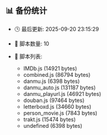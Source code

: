 ## 📊 备份统计

- 🕒 最后更新: 2025-09-20 23:15:29
- 📁 脚本数量: 10
- 📄 脚本列表:

  - IMDb.js (14921 bytes)
  - combined.js (86794 bytes)
  - danmu.js (6398 bytes)
  - danmu_auto.js (131187 bytes)
  - danmu_playurl.js (46921 bytes)
  - douban.js (97464 bytes)
  - letterboxd.js (34660 bytes)
  - person_movie.js (7843 bytes)
  - trakt.js (15474 bytes)
  - undefined (6398 bytes)
